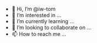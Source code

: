 - 👋 Hi, I’m @iw-tom
- 👀 I’m interested in ...
- 🌱 I’m currently learning ...
- 💞️ I’m looking to collaborate on ...
- 📫 How to reach me ...

<!---
iw-tom/iw-tom is a ✨ special ✨ repository because its `README.md` (this file) appears on your GitHub profile.
You can click the Preview link to take a look at your changes.
--->
